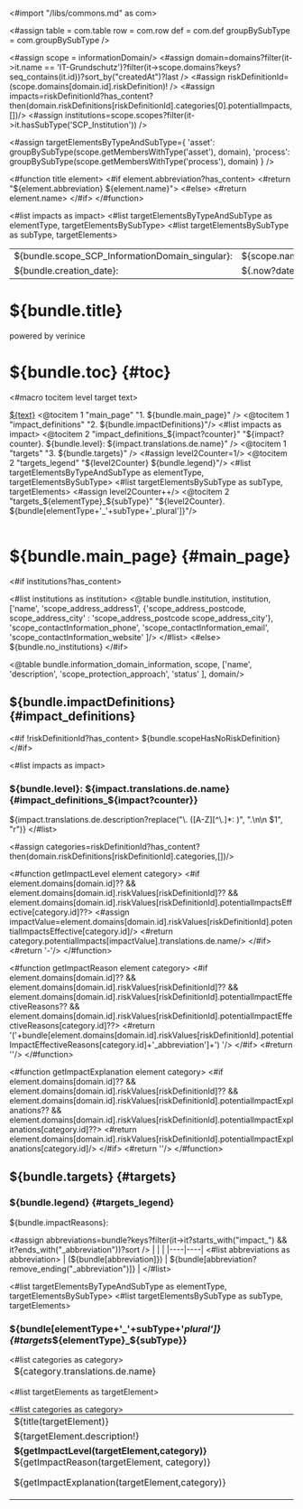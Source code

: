 <#import "/libs/commons.md" as com>

<#assign table = com.table
        row = com.row
         def = com.def
         groupBySubType = com.groupBySubType />


<style>
<#include "styles/default.css">
h1, h2, h3, h4 {
  page-break-after: avoid;
}

td {
    vertical-align: top;
}

.main_page {
  page-break-after: always;
}

.main_page table th:first-child, .main_page table td:first-child {
  width: 8cm;
}

.table {
  width:  100%;
  table-layout: fixed;
  margin: 0;
}
.table td {
  vertical-align: top;
}
</style>

<#assign scope = informationDomain/>
<#assign domain=domains?filter(it->it.name == 'IT-Grundschutz')?filter(it->scope.domains?keys?seq_contains(it.id))?sort_by("createdAt")?last />
<#assign riskDefinitionId=(scope.domains[domain.id].riskDefinition)! />
<#assign impacts=riskDefinitionId?has_content?then(domain.riskDefinitions[riskDefinitionId].categories[0].potentialImpacts,[])/>
<#assign institutions=scope.scopes?filter(it->it.hasSubType('SCP_Institution')) />

<#assign targetElementsByTypeAndSubType={
    'asset': groupBySubType(scope.getMembersWithType('asset'), domain),
    'process': groupBySubType(scope.getMembersWithType('process'), domain)
} />

<#function title element>
<#if element.abbreviation?has_content>
  <#return "${element.abbreviation} ${element.name}">
  <#else>
  <#return element.name>
</#if>
</#function>

<bookmarks>
    <bookmark name="${bundle.toc}" href="#toc"/>
    <bookmark name="${bundle.main_page}" href="#main_page"/>
    <bookmark name="${bundle.impactDefinitions}" href="#impact_definitions"/>
    <#list impacts as impact>
    <bookmark name="${bundle.level}: ${impact.translations.de.name}" href="#impact_definitions_${impact?counter}"/>
    </#list>
    <bookmark name="${bundle.targets}" href="#targets"/>
    <bookmark name="${bundle.legend}" href="#targets_legend"/>
    <#list targetElementsByTypeAndSubType as elementType, targetElementsBySubType>
        <#list targetElementsBySubType as subType, targetElements>
            <bookmark name="${bundle[elementType+'_'+subType+'_plural']}" href="#targets_${elementType}_${subType}"/>
        </#list>
    </#list>
</bookmarks>


<div class="footer-left">
  <table>
    <tr>
        <td>${bundle.scope_SCP_InformationDomain_singular}: </td>
      <td>${scope.name}</td>
    </tr>
    <tr>
      <td>${bundle.creation_date}: </td>
      <td>${.now?date}</td>
    </tr>
  </table>
</div>

<div class="cover">
<h1>${bundle.title}</h1>
<p>powered by verinice</p>
</div>


# ${bundle.toc} {#toc}
<#macro tocitem level target text>
  <tr class="level${level}">
    <td>
      <a title="${bundle('jumpto', text)}" href="#${target}">${text}</a>
    </td>
    <td>
      <span href="#${target}"/>
    </td>
  </tr>
</#macro>

<table class="toc">
<tbody>
  <@tocitem 1 "main_page" "1. ${bundle.main_page}" />
  <@tocitem 1 "impact_definitions" "2. ${bundle.impactDefinitions}"/>
  <#list impacts as impact>
      <@tocitem 2 "impact_definitions_${impact?counter}" "${impact?counter}. ${bundle.level}: ${impact.translations.de.name}" />
  </#list>
  <@tocitem 1 "targets" "3. ${bundle.targets}" />
  <#assign level2Counter=1/>
  <@tocitem 2 "targets_legend" "${level2Counter} ${bundle.legend}"/>
  <#list targetElementsByTypeAndSubType as elementType, targetElementsBySubType>
      <#list targetElementsBySubType as subType, targetElements>
          <#assign level2Counter++/>
          <@tocitem 2 "targets_${elementType}_${subType}" "${level2Counter}. ${bundle[elementType+'_'+subType+'_plural']}"/>
      </#list>
  </#list>
</tbody>
</table>

# ${bundle.main_page} {#main_page}

<div class="main_page">

<#if institutions?has_content>

<#list institutions as institution>
<@table bundle.institution,
institution,
['name',
'scope_address_address1',
{'scope_address_postcode, scope_address_city' : 'scope_address_postcode scope_address_city'},
'scope_contactInformation_phone',
'scope_contactInformation_email',
'scope_contactInformation_website'
]/>
</#list>
<#else>
${bundle.no_institutions}
</#if>

<@table bundle.information_domain_information,
  scope,
  ['name',
  'description',
  'scope_protection_approach',
  'status'
  ],
  domain/>

</div>

<div class="pagebreak"></div>

## ${bundle.impactDefinitions} {#impact_definitions}

<#if !riskDefinitionId?has_content>
${bundle.scopeHasNoRiskDefinition}
</#if>

<#list impacts as impact>
  ### ${bundle.level}: ${impact.translations.de.name} {#impact_definitions_${impact?counter}}
  <!-- Add line break before each sentence that contains a colon. -->
  ${impact.translations.de.description?replace("\\. ([A-Z][^\\.]*: )", ".\n\n $1", "r")}
</#list>

<#assign categories=riskDefinitionId?has_content?then(domain.riskDefinitions[riskDefinitionId].categories,[])/>

<div class="pagebreak"></div>

<#function getImpactLevel element category>
   <#if element.domains[domain.id]??
   && element.domains[domain.id].riskValues[riskDefinitionId]??
   && element.domains[domain.id].riskValues[riskDefinitionId].potentialImpactsEffective[category.id]??>
   <#assign impactValue=element.domains[domain.id].riskValues[riskDefinitionId].potentialImpactsEffective[category.id]/>
   <#return category.potentialImpacts[impactValue].translations.de.name/>
   </#if>
   <#return '-'/>
</#function>

<#function getImpactReason element category>
    <#if element.domains[domain.id]??
    && element.domains[domain.id].riskValues[riskDefinitionId]??
    && element.domains[domain.id].riskValues[riskDefinitionId].potentialImpactEffectiveReasons??
    && element.domains[domain.id].riskValues[riskDefinitionId].potentialImpactEffectiveReasons[category.id]??>
        <#return '('+bundle[element.domains[domain.id].riskValues[riskDefinitionId].potentialImpactEffectiveReasons[category.id]+'_abbreviation']+') '/>
    </#if>
    <#return ''/>
</#function>

<#function getImpactExplanation element category>
    <#if element.domains[domain.id]??
    && element.domains[domain.id].riskValues[riskDefinitionId]??
    && element.domains[domain.id].riskValues[riskDefinitionId].potentialImpactExplanations??
    && element.domains[domain.id].riskValues[riskDefinitionId].potentialImpactExplanations[category.id]??>
        <#return element.domains[domain.id].riskValues[riskDefinitionId].potentialImpactExplanations[category.id]/>
    </#if>
    <#return ''/>
</#function>

## ${bundle.targets} {#targets}
### ${bundle.legend} {#targets_legend}
${bundle.impactReasons}:

<#assign abbreviations=bundle?keys?filter(it->it?starts_with("impact_") && it?ends_with("_abbreviation"))?sort />
|    |    |
|----|----|
<#list abbreviations as abbreviation>
| (${bundle[abbreviation]}) | ${bundle[abbreviation?remove_ending("_abbreviation")]} |
</#list>

<#list targetElementsByTypeAndSubType as elementType, targetElementsBySubType>
<#list targetElementsBySubType as subType, targetElements>

### ${bundle[elementType+'_'+subType+'_plural']} {#targets_${elementType}_${subType}}
<!-- Use separate table for head and one table per target, so there can be a page break before each target. -->
<table class="table">
<thead class="dark-gray">
<tr>
<#list categories as category>
<td>
${category.translations.de.name}
</td>
</#list>
</tr>
</thead>
</table>

<#list targetElements as targetElement>
<table class="table">
<tr class="dark-gray">
<td colspan="${categories?size}"> ${title(targetElement)} </td>
</tr>
<tr>
<td colspan="3">${targetElement.description!}</td>
</tr>
<tr>
<#list categories as category>
<td>
<b>${getImpactLevel(targetElement,category)}</b> ${getImpactReason(targetElement, category)}

${getImpactExplanation(targetElement,category)}
</td>
</#list>

</tr>
</#list>
</table>
</#list>
</#list>